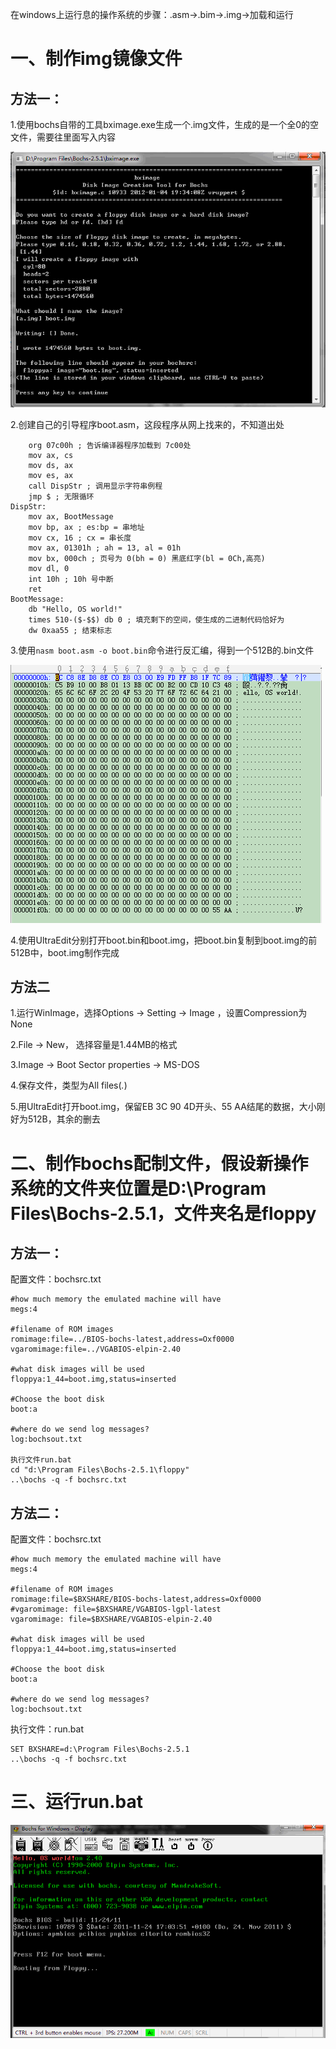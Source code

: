 在windows上运行息的操作系统的步骤：.asm->.bim->.img->加载和运行

# 一、制作img镜像文件

## 方法一：

1.使用bochs自带的工具bximage.exe生成一个.img文件，生成的是一个全0的空文件，需要往里面写入内容

![](/book/assets/15.gif)

2.创建自己的引导程序boot.asm，这段程序从网上找来的，不知道出处

```
	org 07c00h ; 告诉编译器程序加载到 7c00处 
	mov ax, cs 
	mov ds, ax 
	mov es, ax                     
	call DispStr ; 调用显示字符串例程 
	jmp $ ; 无限循环 
DispStr: 
	mov ax, BootMessage 
	mov bp, ax ; es:bp = 串地址 
	mov cx, 16 ; cx = 串长度 
	mov ax, 01301h ; ah = 13, al = 01h 
	mov bx, 000ch ; 页号为 0(bh = 0) 黑底红字(bl = 0Ch,高亮) 
	mov dl, 0 
	int 10h ; 10h 号中断 
	ret 
BootMessage: 
	db "Hello, OS world!" 
	times 510-($-$$) db 0 ; 填充剩下的空间，使生成的二进制代码恰好为 
	dw 0xaa55 ; 结束标志
```

3.使用`nasm boot.asm -o boot.bin`命令进行反汇编，得到一个512B的.bin文件

![](/book/assets/16.gif)

4.使用UltraEdit分别打开boot.bin和boot.img，把boot.bin复制到boot.img的前512B中，boot.img制作完成


## 方法二

1.运行WinImage，选择Options -> Setting -> Image ，设置Compression为None

2.File -> New， 选择容量是1.44MB的格式

3.Image -> Boot Sector properties -> MS-DOS

4.保存文件，类型为All files(*.*)

5.用UltraEdit打开boot.img，保留EB 3C 90 4D开头、55 AA结尾的数据，大小刚好为512B，其余的删去


# 二、制作bochs配制文件，假设新操作系统的文件夹位置是D:\Program Files\Bochs-2.5.1，文件夹名是floppy

## 方法一：

配置文件：bochsrc.txt

```
#how much memory the emulated machine will have
megs:4
 
#filename of ROM images
romimage:file=../BIOS-bochs-latest,address=Oxf0000
vgaromimage:file=../VGABIOS-elpin-2.40
 
#what disk images will be used
floppya:1_44=boot.img,status=inserted
 
#Choose the boot disk
boot:a
 
#where do we send log messages?
log:bochsout.txt

执行文件run.bat
cd "d:\Program Files\Bochs-2.5.1\floppy"
..\bochs -q -f bochsrc.txt
```

## 方法二：

配置文件：bochsrc.txt

```
#how much memory the emulated machine will have
megs:4
 
#filename of ROM images
romimage:file=$BXSHARE/BIOS-bochs-latest,address=Oxf0000
#vgaromimage: file=$BXSHARE/VGABIOS-lgpl-latest
vgaromimage: file=$BXSHARE/VGABIOS-elpin-2.40
 
#what disk images will be used
floppya:1_44=boot.img,status=inserted
 
#Choose the boot disk
boot:a
 
#where do we send log messages?
log:bochsout.txt
```

执行文件：run.bat

```
SET BXSHARE=d:\Program Files\Bochs-2.5.1
..\bochs -q -f bochsrc.txt
```

# 三、运行run.bat

![](assets/17.gif)